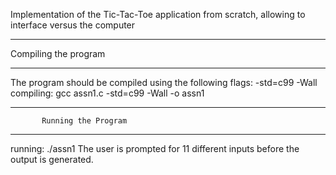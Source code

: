 Implementation of the Tic-Tac-Toe application from scratch, allowing to interface versus the computer 
 
*********************************************************
   Compiling the program
*********************************************************
The program should be compiled using the following flags: -std=c99 -Wall
compiling: gcc assn1.c -std=c99 -Wall -o assn1 


*********************************************************
           Running the Program 
********************************************************* 
running: ./assn1
The user is prompted for 11 different inputs before the output is generated. 



